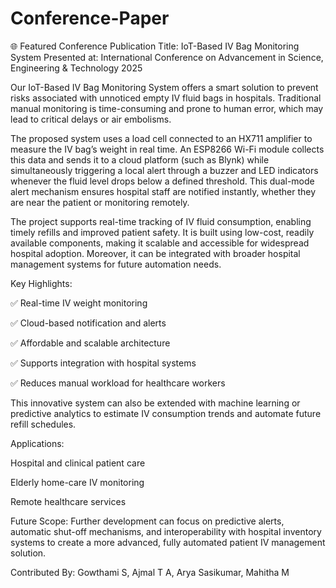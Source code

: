 # Conference-Paper
🌐 Featured Conference Publication
Title: IoT-Based IV Bag Monitoring System
Presented at: International Conference on Advancement in Science, Engineering & Technology 2025

Our IoT-Based IV Bag Monitoring System offers a smart solution to prevent risks associated with unnoticed empty IV fluid bags in hospitals. Traditional manual monitoring is time-consuming and prone to human error, which may lead to critical delays or air embolisms.

The proposed system uses a load cell connected to an HX711 amplifier to measure the IV bag’s weight in real time. An ESP8266 Wi-Fi module collects this data and sends it to a cloud platform (such as Blynk) while simultaneously triggering a local alert through a buzzer and LED indicators whenever the fluid level drops below a defined threshold. This dual-mode alert mechanism ensures hospital staff are notified instantly, whether they are near the patient or monitoring remotely.

The project supports real-time tracking of IV fluid consumption, enabling timely refills and improved patient safety. It is built using low-cost, readily available components, making it scalable and accessible for widespread hospital adoption. Moreover, it can be integrated with broader hospital management systems for future automation needs.

Key Highlights:

✅ Real-time IV weight monitoring

✅ Cloud-based notification and alerts

✅ Affordable and scalable architecture

✅ Supports integration with hospital systems

✅ Reduces manual workload for healthcare workers

This innovative system can also be extended with machine learning or predictive analytics to estimate IV consumption trends and automate future refill schedules.

Applications:

Hospital and clinical patient care

Elderly home-care IV monitoring

Remote healthcare services

Future Scope:
Further development can focus on predictive alerts, automatic shut-off mechanisms, and interoperability with hospital inventory systems to create a more advanced, fully automated patient IV management solution.

Contributed By:  Gowthami S, Ajmal T A, Arya Sasikumar, Mahitha M
